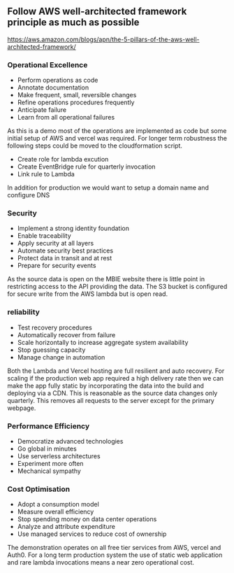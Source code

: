 
## Follow AWS well-architected framework principle as much as possible
https://aws.amazon.com/blogs/apn/the-5-pillars-of-the-aws-well-architected-framework/

### Operational Excellence
  * Perform operations as code
  * Annotate documentation
  * Make frequent, small, reversible changes
  * Refine operations procedures frequently
  * Anticipate failure
  * Learn from all operational failures

As this is a demo most of the operations are implemented as code but some initial setup of AWS and vercel was required. For longer term robustness the following steps could be moved to the cloudformation script.

  * Create role for lambda excution
  * Create EventBridge rule for quarterly invocation
  * Link rule to Lambda

In addition for production we would want to setup a domain name and configure DNS

### Security
  * Implement a strong identity foundation
  * Enable traceability
  * Apply security at all layers
  * Automate security best practices
  * Protect data in transit and at rest
  * Prepare for security events

As the source data is open on the MBIE website there is little point in restricting access to the API providing the data. The S3 bucket is configured for secure write from the AWS lambda but is open read.

### reliability

  * Test recovery procedures
  * Automatically recover from failure
  * Scale horizontally to increase aggregate system availability
  * Stop guessing capacity
  * Manage change in automation

Both the Lambda and Vercel hosting are full resilient and auto recovery.
For scaling if the production web app required a high delivery rate then we can make the app fully static by incorporating the data into the build and deploying via a CDN. This is reasonable as the source data changes only quarterly. This removes all requests to the server except for the primary webpage.

### Performance Efficiency

  * Democratize advanced technologies
  * Go global in minutes
  * Use serverless architectures
  * Experiment more often
  * Mechanical sympathy

### Cost Optimisation

  * Adopt a consumption model
  * Measure overall efficiency
  * Stop spending money on data center operations
  * Analyze and attribute expenditure
  * Use managed services to reduce cost of ownership

The demonstration operates on all free tier services from AWS, vercel and Auth0. 
For a long term production system the use of static web application and rare lambda invocations means a near zero operational cost. 

